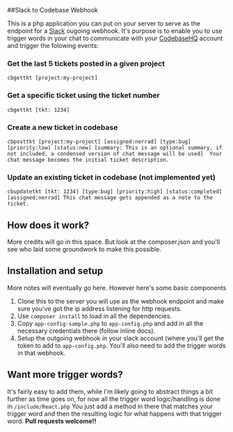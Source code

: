 ##Slack to Codebase Webhook

This is a php application you can put on your server to serve as the endpoint for a [Slack](http://slack.com) ougoing webhook.  It's purpose is to enable you to use trigger words in your chat to communicate with your [CodebaseHQ](http://codebashq.com) account and trigger the folowing events:

### Get the last 5 tickets posted in a given project

```
cbgettkt [project:my-project]
```

### Get a specific ticket using the ticket number

```
cbgettkt [tkt: 1234]
```

### Create a new ticket in codebase

```
cbposttkt [project:my-project] [assigned:nerrad] [type:bug] [priority:low] [status:new] [summary: This is an optional summary, if not included, a condensed version of chat message will be used]  Your chat message becomes the initial ticket description.
```

### Update an existing ticket in codebase  (not implemented yet)

```
cbupdatetkt [tkt: 1234] [type:bug] [priority:high] [status:completed] [assigned:nerrad] This chat message gets appended as a note to the ticket.
```

## How does it work?
More credits will go in this space.  But look at the composer.json and you'll see who laid some groundwork to make this possible.

## Installation and setup

More notes will eventually go here.  However here's some basic components

1. Clone this to the server you will use as the webhook endpoint and make sure you've got the ip address listening for http requests.  
2. Use `composer install` to load in all the dependencies.
3. Copy `app-config-sample.php` to `app-config.php` and add in all the necessary credentials there (follow inline docs).
4. Setup the outgoing webhook in your slack account (where you'll get the token to add to `app-config.php`.  You'll also need to add the trigger words in that webhook.


## Want more trigger words?

It's fairly easy to add them, while I'm likely going to abstract things a bit further as time goes on, for now all the trigger word logic/handling is done in `/include/React.php`  You just add a method in there that matches your trigger word and then the resulting logic for what happens with that trigger word.  **Pull requests welcome!!**
